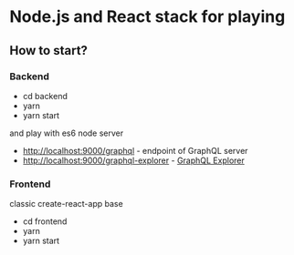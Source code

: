 # Node.js and React stack for playing


## How to start?

### Backend
* cd backend
* yarn
* yarn start

and play with es6 node server

* [http://localhost:9000/graphql](http://localhost:9000/graphql) - endpoint of GraphQL server
* [http://localhost:9000/graphql-explorer](http://localhost:9000/graphql-explorer) - [GraphQL Explorer](https://github.com/graphql/graphiql)

### Frontend
classic create-react-app base

* cd frontend
* yarn
* yarn start
